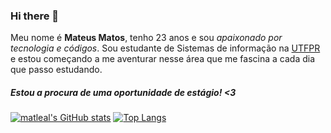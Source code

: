### Hi there 👋

Meu nome é <strong>Mateus Matos</strong>, tenho 23 anos e sou <i>apaixonado por tecnologia e códigos</i>. Sou estudante de Sistemas de informação na <a href="http://portal.utfpr.edu.br/home">UTFPR</a> e estou começando a me aventurar nesse área que me fascina a cada dia que passo estudando. 

<h5>Estou a procura de uma oportunidade de estágio! <3</h5>
  
[![matleal's GitHub stats](https://github-readme-stats.vercel.app/api?username=matleal&count_private=true&show_icons=true&theme=dracula)](https://github.com/matleal/github-readme-stats) [![Top Langs](https://github-readme-stats.vercel.app/api/top-langs/?username=matleal&theme=dracula)](https://github.com/matleal/github-readme-stats)







